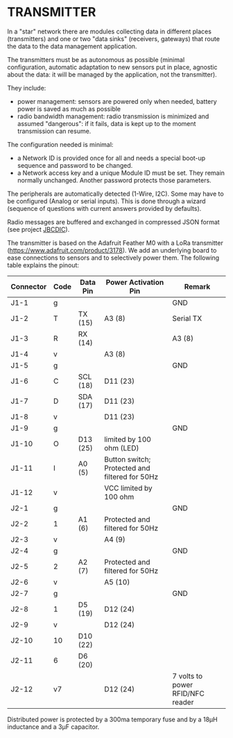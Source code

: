 # TRANSMITTER
In a "star" network there are modules collecting data in different places (transmitters) and one or two "data sinks" (receivers, gateways) that route the data to the data management application.

The transmitters must be as autonomous as possible (minimal configuration, automatic adaptation to new sensors put in place, agnostic about the data: it will be managed by the application, not the transmitter).

They include:
* power management: sensors are powered only when needed, battery power is saved as much as possible
* radio bandwidth management: radio transmission is minimized and assumed "dangerous": if it fails, data is kept up to the moment transmission can resume.

The configuration needed is minimal:
* a Network ID is provided once for all and needs a special boot-up sequence and password to be changed.
* a Network access key and a unique Module ID must be set. They remain normally unchanged. Another password protects those parameters.

The peripherals are automatically detected (1-Wire, I2C). Some may have to be configured (Analog or serial inputs). This is done through a wizard (sequence of questions with current answers provided by defaults).

Radio messages are buffered and exchanged in compressed JSON format (see project [JBCDIC](https://github.com/AKUINO/JBCDIC/blob/master/README.md)).

The transmitter is based on the Adafruit Feather M0 with a LoRa transmitter (https://www.adafruit.com/product/3178). We add an underlying board to ease connections to sensors and to selectively power them. The following table explains the pinout:

Connector|Code|Data Pin|Power Activation Pin|Remark
---------|----|--------|--------------------|------
J1-1|g|||GND
J1-2|T|TX (15)|A3 (8)|Serial TX
J1-3|R|RX (14)||A3 (8)|Serial RX
J1-4|v||A3 (8)
J1-5|g|||GND
J1-6|C|SCL (18)|D11 (23)
J1-7|D|SDA (17)|D11 (23)
J1-8|v||D11 (23)
J1-9|g|||GND
J1-10|O|D13 (25)|limited by 100 ohm (LED)
J1-11|I|A0 (5)|Button switch; Protected and filtered for 50Hz
J1-12|v||VCC limited by 100 ohm
J2-1|g|||GND
J2-2|1|A1 (6)|Protected and filtered for 50Hz
J2-3|v||A4 (9)
J2-4|g|||GND
J2-5|2|A2 (7)|Protected and filtered for 50Hz
J2-6|v||A5 (10)
J2-7|g|||GND
J2-8|1|D5 (19)|D12 (24)
J2-9|v||D12 (24)
J2-10|10|D10 (22)
J2-11|6|D6 (20)
J2-12|v7||D12 (24)|7 volts to power RFID/NFC reader

Distributed power is protected by a 300ma temporary fuse and by a 18µH inductance and a 3µF capacitor.

